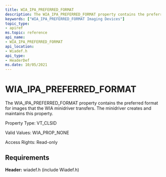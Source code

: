 ```yaml
---
title: WIA_IPA_PREFERRED_FORMAT
description: The WIA_IPA_PREFERRED_FORMAT property contains the preferred format for images that the WIA minidriver transfers. The minidriver creates and maintains this property.
keywords: ["WIA_IPA_PREFERRED_FORMAT Imaging Devices"]
topic_type:
- apiref
ms.topic: reference
api_name:
- WIA_IPA_PREFERRED_FORMAT
api_location:
- Wiadef.h
api_type:
- HeaderDef
ms.date: 10/05/2021
---
```


# WIA_IPA_PREFERRED_FORMAT

The WIA_IPA_PREFERRED_FORMAT property contains the preferred format for images that the WIA minidriver transfers. The minidriver creates and maintains this property.

Property Type: VT_CLSID

Valid Values: WIA_PROP_NONE

Access Rights: Read-only

## Requirements

**Header:** wiadef.h (include Wiadef.h)
